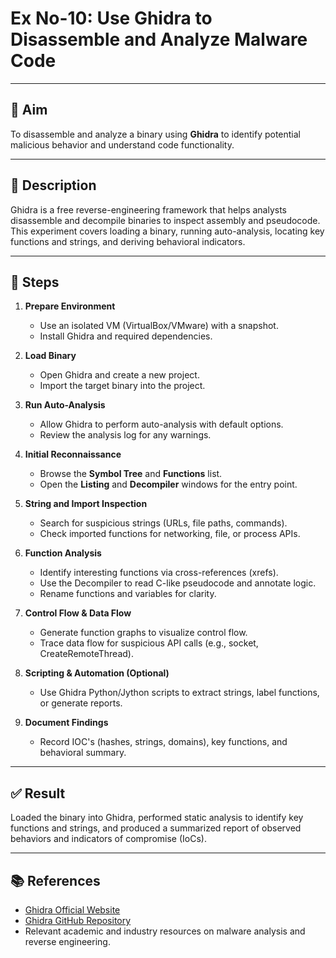 # Ex No-10: Use Ghidra to Disassemble and Analyze Malware Code

---

## 🎯 Aim
To disassemble and analyze a binary using **Ghidra** to identify potential malicious behavior and understand code functionality.

---

## 📌 Description
Ghidra is a free reverse-engineering framework that helps analysts disassemble and decompile binaries to inspect assembly and pseudocode. This experiment covers loading a binary, running auto-analysis, locating key functions and strings, and deriving behavioral indicators.

---

## 📝 Steps
1. **Prepare Environment**
   - Use an isolated VM (VirtualBox/VMware) with a snapshot.
   - Install Ghidra and required dependencies.

2. **Load Binary**
   - Open Ghidra and create a new project.
   - Import the target binary into the project.

3. **Run Auto-Analysis**
   - Allow Ghidra to perform auto-analysis with default options.
   - Review the analysis log for any warnings.

4. **Initial Reconnaissance**
   - Browse the **Symbol Tree** and **Functions** list.
   - Open the **Listing** and **Decompiler** windows for the entry point.

5. **String and Import Inspection**
   - Search for suspicious strings (URLs, file paths, commands).
   - Check imported functions for networking, file, or process APIs.

6. **Function Analysis**
   - Identify interesting functions via cross-references (xrefs).
   - Use the Decompiler to read C-like pseudocode and annotate logic.
   - Rename functions and variables for clarity.

7. **Control Flow & Data Flow**
   - Generate function graphs to visualize control flow.
   - Trace data flow for suspicious API calls (e.g., socket, CreateRemoteThread).

8. **Scripting & Automation (Optional)**
   - Use Ghidra Python/Jython scripts to extract strings, label functions, or generate reports.

9. **Document Findings**
   - Record IOC's (hashes, strings, domains), key functions, and behavioral summary.

---

## ✅ Result
Loaded the binary into Ghidra, performed static analysis to identify key functions and strings, and produced a summarized report of observed behaviors and indicators of compromise (IoCs).

---

## 📚 References
- [Ghidra Official Website](https://ghidra-sre.org/)  
- [Ghidra GitHub Repository](https://github.com/NationalSecurityAgency/ghidra)  
- Relevant academic and industry resources on malware analysis and reverse engineering.
